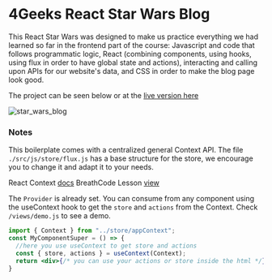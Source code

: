 # 4Geeks React Star Wars Blog

This React Star Wars was designed to make us practice everything we had learned so far in the frontend part of the course: Javascript and code that follows programmatic logic, React (combining components, using hooks, using flux in order to have global state and actions), interacting and calling upon APIs for our website's data, and CSS in order to make the blog page look good. 

The project can be seen below or at the [live version here](https://4-geeks-stars-wars-blog.vercel.app/)

![star_wars_blog](https://github.com/4GeeksAcademy/stars_wars_GDW/assets/105855731/d2f2ce02-05fc-4d80-bba4-07809182e026)



### Notes
This boilerplate comes with a centralized general Context API. The file `./src/js/store/flux.js` has a base structure for the store, we encourage you to change it and adapt it to your needs.

React Context [docs](https://reactjs.org/docs/context.html)
BreathCode Lesson [view](https://content.breatheco.de/lesson/react-hooks-explained)

The `Provider` is already set. You can consume from any component using the useContext hook to get the `store` and `actions` from the Context. Check `/views/demo.js` to see a demo.

```jsx
import { Context } from "../store/appContext";
const MyComponentSuper = () => {
  //here you use useContext to get store and actions
  const { store, actions } = useContext(Context);
  return <div>{/* you can use your actions or store inside the html */}</div>
}
```

